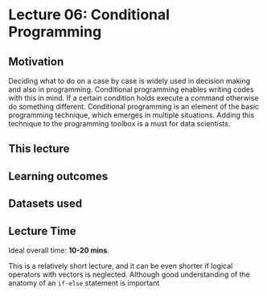 # Lecture 06: Conditional Programming

## Motivation

Deciding what to do on a case by case is widely used in decision making and also in programming. Conditional programming enables writing codes with this in mind. If a certain condition holds execute a command otherwise do something different. Conditional programming is an element of the basic programming technique, which emerges in multiple situations. Adding this technique to the programming toolbox is a must for data scientists.

## This lecture


## Learning outcomes



## Datasets used


## Lecture Time

Ideal overall time: **10-20 mins**.

This is a relatively short lecture, and it can be even shorter if logical operators with vectors is neglected. Although good understanding of the anatomy of an `if-else` statement is important